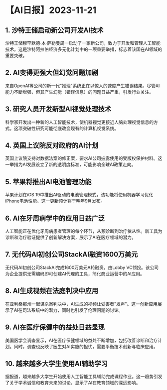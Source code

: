 # 【AI日报】2023-11-21

## 1. 沙特王储启动新公司开发AI技术
沙特王储穆罕默德·本·萨勒曼周一启动了一家新公司，致力于开发和管理人工智能技术。这是沙特阿拉伯经济多元化计划中的一项重要举措，标志着该国在AI领域的重要突破。

## 2. AI变得更强大但幻觉问题加剧
来自OpenAI等公司的新一代"推理"系统正在以惊人的速度产生错误结果。尽管AI能力不断增强，但其产生幻觉（错误信息）的问题日益严重，引发行业关注。

## 3. 研究人员开发新型AI视觉处理技术
科学家开发出一种新的人工智能技术，使机器视觉更接近人脑处理视觉信息的方式。这项突破性研究可能彻底改变现有的计算机视觉系统。

## 4. 英国上议院反对政府的AI计划
英国上议院支持对数据法案的修正案，要求AI公司披露使用的受版权保护材料。这一举措为AI发展设立了新的透明度标准，可能影响全球AI政策走向。

## 5. 苹果将推出AI电池管理功能
苹果计划在iOS 19中推出AI驱动的电池管理模式，该功能将使用机器学习优化iPhone电池性能。这一更新预计将于明年9月发布。

## 6. AI在牙周病学中的应用日益广泛
人工智能正在优化牙周病患者管理的每个环节，从预诊断到治疗依从性。新工具为诊断和治疗验证提供了创新解决方案，展示了AI在医疗领域的潜力。

## 7. 无代码AI初创公司StackAI融资1600万美元
无代码AI初创公司StackAI完成1600万美元A轮融资，由Lobby VC领投。该公司为企业提供无需编码即可创建AI代理的工具，简化商业运营中的AI应用。

## 8. AI生成视频在法庭判决中应用
在亚利桑那州一起谋杀案判决中，AI生成的视频让受害者"发声"。这一创新应用展示了AI在司法系统中的潜力，同时也引发了伦理问题的讨论。

## 9. AI在医疗保健中的益处日益显现
美国医学会调查显示，AI在医疗保健领域的益处不断增加，包括改善诊断和治疗计划。同时，调查也反映了医生对AI实施的担忧，需要平衡技术创新与临床应用。

## 10. 越来越多大学生使用AI辅助学习
据报道，越来越多大学生开始使用人工智能工具辅助完成课程作业。这一趋势引发了关于学术诚信和教育未来的讨论，显示了AI在教育领域的深远影响。